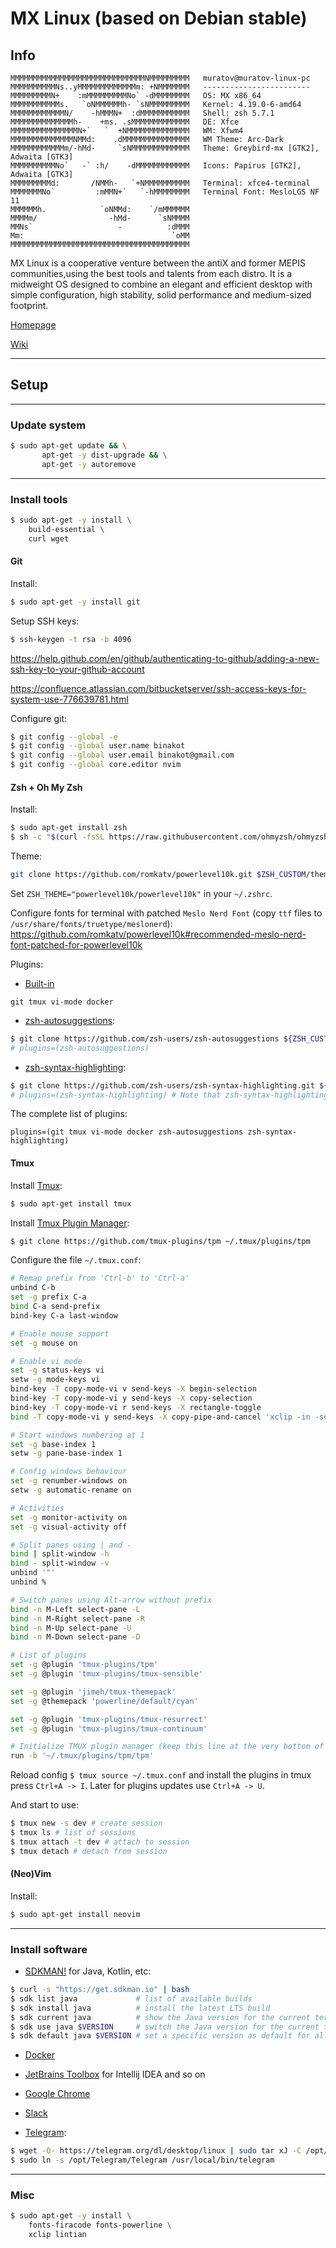 # MX Linux (based on Debian stable)

## Info

```
MMMMMMMMMMMMMMMMMMMMMMMMMMMMMMNMMMMMMMMM   muratov@muratov-linux-pc 
MMMMMMMMMMNs..yMMMMMMMMMMMMMm: +NMMMMMMM   ------------------------ 
MMMMMMMMMN+    :mMMMMMMMMMNo` -dMMMMMMMM   OS: MX x86_64 
MMMMMMMMMMMs.   `oNMMMMMMh- `sNMMMMMMMMM   Kernel: 4.19.0-6-amd64 
MMMMMMMMMMMMN/    -hMMMN+  :dMMMMMMMMMMM   Shell: zsh 5.7.1 
MMMMMMMMMMMMMMh-    +ms. .sMMMMMMMMMMMMM   DE: Xfce 
MMMMMMMMMMMMMMMN+`   `  +NMMMMMMMMMMMMMM   WM: Xfwm4 
MMMMMMMMMMMMMMNMMd:    .dMMMMMMMMMMMMMMM   WM Theme: Arc-Dark 
MMMMMMMMMMMMm/-hMd-     `sNMMMMMMMMMMMMM   Theme: Greybird-mx [GTK2], Adwaita [GTK3] 
MMMMMMMMMMNo`   -` :h/    -dMMMMMMMMMMMM   Icons: Papirus [GTK2], Adwaita [GTK3]  
MMMMMMMMMd:       /NMMh-   `+NMMMMMMMMMM   Terminal: xfce4-terminal  
MMMMMMMNo`         :mMMN+`   `-hMMMMMMMM   Terminal Font: MesloLGS NF 11  
MMMMMMh.            `oNMMd:    `/mMMMMMM   
MMMMm/                -hMd-      `sNMMMM   
MMNs`                   -          :dMMM   
Mm:                                 `oMM    
MMMMMMMMMMMMMMMMMMMMMMMMMMMMMMMMMMMMMMMM    
```

MX Linux is a cooperative venture between the antiX and former MEPIS communities,using the best tools and talents from each distro. 
It is a midweight OS designed to combine an elegant and efficient desktop with simple configuration, high stability, solid performance and medium-sized footprint.

[Homepage](https://mxlinux.org)

[Wiki](https://en.wikipedia.org/wiki/MX_Linux)

---

## Setup

---

### Update system

```bash
$ sudo apt-get update && \
       apt-get -y dist-upgrade && \
       apt-get -y autoremove
```

---

### Install tools

```bash
$ sudo apt-get -y install \
    build-essential \
    curl wget
```

#### Git

Install:

```bash
$ sudo apt-get -y install git
```

Setup SSH keys:

```bash
$ ssh-keygen -t rsa -b 4096
```

https://help.github.com/en/github/authenticating-to-github/adding-a-new-ssh-key-to-your-github-account

https://confluence.atlassian.com/bitbucketserver/ssh-access-keys-for-system-use-776639781.html

Configure git:

```bash
$ git config --global -e
$ git config --global user.name binakot
$ git config --global user.email binakot@gmail.com
$ git config --global core.editor nvim
```

#### Zsh + Oh My Zsh

Install:

```bash
$ sudo apt-get install zsh
$ sh -c "$(curl -fsSL https://raw.githubusercontent.com/ohmyzsh/ohmyzsh/master/tools/install.sh)"
```

Theme:

```bash
git clone https://github.com/romkatv/powerlevel10k.git $ZSH_CUSTOM/themes/powerlevel10k
```

Set `ZSH_THEME="powerlevel10k/powerlevel10k"` in your `~/.zshrc`.

Configure fonts for terminal with patched `Meslo Nerd Font` (copy `ttf` files to `/usr/share/fonts/truetype/meslonerd`): 
https://github.com/romkatv/powerlevel10k#recommended-meslo-nerd-font-patched-for-powerlevel10k

Plugins:

* [Built-in](https://github.com/ohmyzsh/ohmyzsh/tree/master/plugins)

```text
git tmux vi-mode docker
```

* [zsh-autosuggestions](https://github.com/zsh-users/zsh-autosuggestions): 

```bash
$ git clone https://github.com/zsh-users/zsh-autosuggestions ${ZSH_CUSTOM:-~/.oh-my-zsh/custom}/plugins/zsh-autosuggestions
# plugins=(zsh-autosuggestions)
```

* [zsh-syntax-highlighting](https://github.com/zsh-users/zsh-syntax-highlighting):

```bash
$ git clone https://github.com/zsh-users/zsh-syntax-highlighting.git ${ZSH_CUSTOM:-~/.oh-my-zsh/custom}/plugins/zsh-syntax-highlighting
# plugins=(zsh-syntax-highlighting) # Note that zsh-syntax-highlighting must be the last plugin sourced.
```

The complete list of plugins:

```
plugins=(git tmux vi-mode docker zsh-autosuggestions zsh-syntax-highlighting)
```

#### Tmux

Install [Tmux](https://github.com/tmux/tmux):

```bash
$ sudo apt-get install tmux
```

Install [Tmux Plugin Manager](https://github.com/tmux-plugins/tpm):

```bash
$ git clone https://github.com/tmux-plugins/tpm ~/.tmux/plugins/tpm
```

Configure the file `~/.tmux.conf`:

```bash
# Remap prefix from 'Ctrl-b' to 'Ctrl-a'
unbind C-b
set -g prefix C-a
bind C-a send-prefix
bind-key C-a last-window

# Enable mouse support
set -g mouse on

# Enable vi mode
set -g status-keys vi
setw -g mode-keys vi
bind-key -T copy-mode-vi v send-keys -X begin-selection
bind-key -T copy-mode-vi y send-keys -X copy-selection
bind-key -T copy-mode-vi r send-keys -X rectangle-toggle
bind -T copy-mode-vi y send-keys -X copy-pipe-and-cancel 'xclip -in -selection clipboard'

# Start windows numbering at 1
set -g base-index 1
setw -g pane-base-index 1

# Config windows behaviour
set -g renumber-windows on
setw -g automatic-rename on

# Activities
set -g monitor-activity on
set -g visual-activity off

# Split panes using | and -
bind | split-window -h
bind - split-window -v
unbind '"'
unbind %

# Switch panes using Alt-arrow without prefix
bind -n M-Left select-pane -L
bind -n M-Right select-pane -R
bind -n M-Up select-pane -U
bind -n M-Down select-pane -D

# List of plugins
set -g @plugin 'tmux-plugins/tpm'
set -g @plugin 'tmux-plugins/tmux-sensible'

set -g @plugin 'jimeh/tmux-themepack'
set -g @themepack 'powerline/default/cyan'

set -g @plugin 'tmux-plugins/tmux-resurrect'
set -g @plugin 'tmux-plugins/tmux-continuum'

# Initialize TMUX plugin manager (keep this line at the very bottom of tmux.conf)
run -b '~/.tmux/plugins/tpm/tpm'
```

Reload config `$ tmux source ~/.tmux.conf`
and install the plugins in tmux press `Ctrl+A -> I`.
Later for plugins updates use `Ctrl+A -> U`.

And start to use:

```bash
$ tmux new -s dev # create session
$ tmux ls # list of sessions
$ tmux attach -t dev # attach to session
$ tmux detach # detach from session 
```

#### (Neo)Vim

Install:

```bash
$ sudo apt-get install neovim
```

---

### Install software

* [SDKMAN!](https://dzone.com/articles/sdkman-managing-sdks-were-never-so-smart) for Java, Kotlin, etc:

```bash
$ curl -s "https://get.sdkman.io" | bash
$ sdk list java             # list of available builds
$ sdk install java          # install the latest LTS build
$ sdk current java          # show the Java version for the current terminal
$ sdk use java $VERSION     # switch the Java version for the current terminal
$ sdk default java $VERSION # set a specific version as default for all terminals
```

* [Docker](https://docs.docker.com/install/linux/docker-ce/debian/)

* [JetBrains Toolbox](https://www.jetbrains.com/toolbox-app/) for Intellij IDEA and so on

* [Google Chrome](https://www.google.com/intl/ru/chrome/)

* [Slack](https://slack.com/intl/en-ru/downloads/instructions/ubuntu)

* [Telegram](https://desktop.telegram.org/):

```bash
$ wget -O- https://telegram.org/dl/desktop/linux | sudo tar xJ -C /opt/
$ sudo ln -s /opt/Telegram/Telegram /usr/local/bin/telegram
```

---

### Misc

```bash
$ sudo apt-get -y install \
    fonts-firacode fonts-powerline \
    xclip lintian
```
